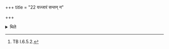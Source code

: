 +++
title = "22 यज्जारं सन्तन् न"

+++

<details><summary>थिते</summary>

22. “If she does not declare the paramour even if there is one, she may cause harm to her dear kinsman. She should indicate (the paramour with the words) "N.N. is my paramour”. She causes him to be seized by means of Varuṇa's fetters"-this is known from a Brāhmaṇa-text.[^1]  


[^1]: TB I.6.5.2.
</details>
